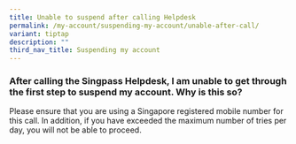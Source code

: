 ```yaml
---
title: Unable to suspend after calling Helpdesk
permalink: /my-account/suspending-my-account/unable-after-call/
variant: tiptap
description: ""
third_nav_title: Suspending my account
---
```

<h3>After calling the Singpass Helpdesk, I am unable to get through the first step to suspend my account. Why is this so?</h3>
<p>Please ensure that you are using a Singapore registered mobile number
for this call. In addition, if you have exceeded the maximum number of
tries per day, you will not be able to proceed.</p>